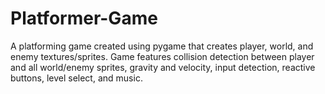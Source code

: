 # Platformer-Game
 A platforming game created using pygame that creates player, world, and enemy textures/sprites. Game features collision detection between player and all world/enemy sprites, gravity and velocity, input detection, reactive buttons, level select, and music.
